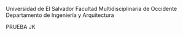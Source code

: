 Universidad de El Salvador
Facultad Multidisciplinaria de Occidente
Departamento de Ingeniería y Arquitectura

PRUEBA JK
